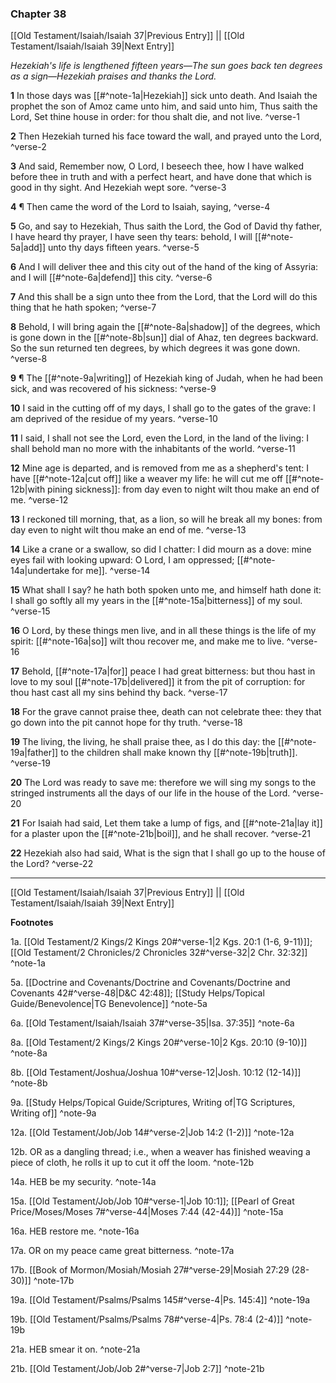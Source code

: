 ### Chapter 38

[[Old Testament/Isaiah/Isaiah 37|Previous Entry]]  ||  [[Old Testament/Isaiah/Isaiah 39|Next Entry]]

*Hezekiah's life is lengthened fifteen years—The sun goes back ten degrees as a sign—Hezekiah praises and thanks the Lord.*

**1**  In those days was [[#^note-1a|Hezekiah]] sick unto death. And Isaiah the prophet the son of Amoz came unto him, and said unto him, Thus saith the Lord, Set thine house in order: for thou shalt die, and not live. ^verse-1

**2**  Then Hezekiah turned his face toward the wall, and prayed unto the Lord, ^verse-2

**3**  And said, Remember now, O Lord, I beseech thee, how I have walked before thee in truth and with a perfect heart, and have done that which is good in thy sight. And Hezekiah wept sore. ^verse-3

**4**  ¶ Then came the word of the Lord to Isaiah, saying, ^verse-4

**5**  Go, and say to Hezekiah, Thus saith the Lord, the God of David thy father, I have heard thy prayer, I have seen thy tears: behold, I will [[#^note-5a|add]] unto thy days fifteen years. ^verse-5

**6**  And I will deliver thee and this city out of the hand of the king of Assyria: and I will [[#^note-6a|defend]] this city. ^verse-6

**7**  And this shall be a sign unto thee from the Lord, that the Lord will do this thing that he hath spoken; ^verse-7

**8**  Behold, I will bring again the [[#^note-8a|shadow]] of the degrees, which is gone down in the [[#^note-8b|sun]] dial of Ahaz, ten degrees backward. So the sun returned ten degrees, by which degrees it was gone down. ^verse-8

**9**  ¶ The [[#^note-9a|writing]] of Hezekiah king of Judah, when he had been sick, and was recovered of his sickness: ^verse-9

**10**  I said in the cutting off of my days, I shall go to the gates of the grave: I am deprived of the residue of my years. ^verse-10

**11**  I said, I shall not see the Lord, even the Lord, in the land of the living: I shall behold man no more with the inhabitants of the world. ^verse-11

**12**  Mine age is departed, and is removed from me as a shepherd's tent: I have [[#^note-12a|cut off]] like a weaver my life: he will cut me off [[#^note-12b|with pining sickness]]: from day even to night wilt thou make an end of me. ^verse-12

**13**  I reckoned till morning, that, as a lion, so will he break all my bones: from day even to night wilt thou make an end of me. ^verse-13

**14**  Like a crane or a swallow, so did I chatter: I did mourn as a dove: mine eyes fail with looking upward: O Lord, I am oppressed; [[#^note-14a|undertake for me]]. ^verse-14

**15**  What shall I say? he hath both spoken unto me, and himself hath done it: I shall go softly all my years in the [[#^note-15a|bitterness]] of my soul. ^verse-15

**16**  O Lord, by these things men live, and in all these things is the life of my spirit: [[#^note-16a|so]] wilt thou recover me, and make me to live. ^verse-16

**17**  Behold, [[#^note-17a|for]] peace I had great bitterness: but thou hast in love to my soul [[#^note-17b|delivered]] it from the pit of corruption: for thou hast cast all my sins behind thy back. ^verse-17

**18**  For the grave cannot praise thee, death can not celebrate thee: they that go down into the pit cannot hope for thy truth. ^verse-18

**19**  The living, the living, he shall praise thee, as I do this day: the [[#^note-19a|father]] to the children shall make known thy [[#^note-19b|truth]]. ^verse-19

**20**  The Lord was ready to save me: therefore we will sing my songs to the stringed instruments all the days of our life in the house of the Lord. ^verse-20

**21**  For Isaiah had said, Let them take a lump of figs, and [[#^note-21a|lay it]] for a plaster upon the [[#^note-21b|boil]], and he shall recover. ^verse-21

**22**  Hezekiah also had said, What is the sign that I shall go up to the house of the Lord? ^verse-22


---
[[Old Testament/Isaiah/Isaiah 37|Previous Entry]]  ||  [[Old Testament/Isaiah/Isaiah 39|Next Entry]]


**Footnotes**


1a. [[Old Testament/2 Kings/2 Kings 20#^verse-1|2 Kgs. 20:1 (1-6, 9-11)]]; [[Old Testament/2 Chronicles/2 Chronicles 32#^verse-32|2 Chr. 32:32]] ^note-1a

5a. [[Doctrine and Covenants/Doctrine and Covenants/Doctrine and Covenants 42#^verse-48|D&C 42:48]]; [[Study Helps/Topical Guide/Benevolence|TG Benevolence]] ^note-5a

6a. [[Old Testament/Isaiah/Isaiah 37#^verse-35|Isa. 37:35]] ^note-6a

8a. [[Old Testament/2 Kings/2 Kings 20#^verse-10|2 Kgs. 20:10 (9-10)]] ^note-8a

8b. [[Old Testament/Joshua/Joshua 10#^verse-12|Josh. 10:12 (12-14)]] ^note-8b

9a. [[Study Helps/Topical Guide/Scriptures, Writing of|TG Scriptures, Writing of]] ^note-9a

12a. [[Old Testament/Job/Job 14#^verse-2|Job 14:2 (1-2)]] ^note-12a

12b. OR as a dangling thread; i.e., when a weaver has finished weaving a piece of cloth, he rolls it up to cut it off the loom. ^note-12b

14a. HEB be my security. ^note-14a

15a. [[Old Testament/Job/Job 10#^verse-1|Job 10:1]]; [[Pearl of Great Price/Moses/Moses 7#^verse-44|Moses 7:44 (42-44)]] ^note-15a

16a. HEB restore me. ^note-16a

17a. OR on my peace came great bitterness. ^note-17a

17b. [[Book of Mormon/Mosiah/Mosiah 27#^verse-29|Mosiah 27:29 (28-30)]] ^note-17b

19a. [[Old Testament/Psalms/Psalms 145#^verse-4|Ps. 145:4]] ^note-19a

19b. [[Old Testament/Psalms/Psalms 78#^verse-4|Ps. 78:4 (2-4)]] ^note-19b

21a. HEB smear it on. ^note-21a

21b. [[Old Testament/Job/Job 2#^verse-7|Job 2:7]] ^note-21b
